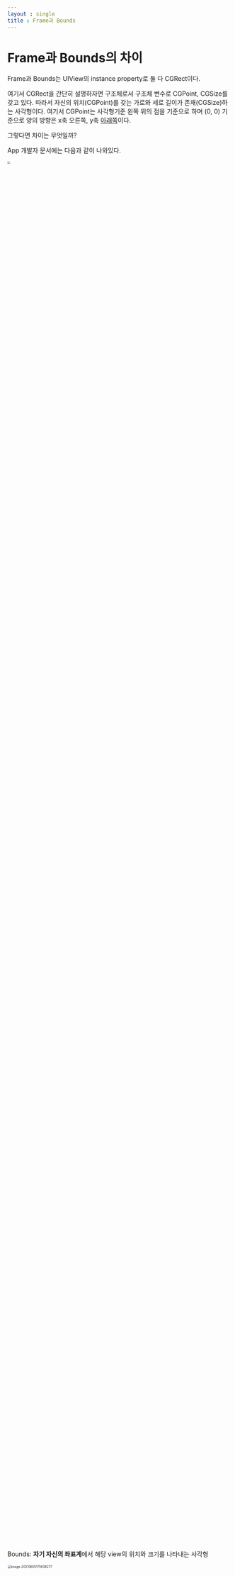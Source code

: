 ```yaml
---
layout : single
title : Frame과 Bounds
---
```


# Frame과 Bounds의 차이 

Frame과 Bounds는 UIView의 instance property로 둘 다 CGRect이다. 

여기서 CGRect을 간단히 설명하자면 구조체로서 구조체 변수로 CGPoint, CGSize를 갖고 있다. 따라서 자신의 위치(CGPoint)를 갖는 가로와 세로 길이가 존재(CGSize)하는 사각형이다. 여기서 CGPoint는 사각형기준 왼쪽 위의 점을 기준으로 하며 (0, 0) 기준으로 양의 방향은 x축 오른쪽, y축 <u>아래쪽</u>이다.

그렇다면 차이는 무엇일까? 

App 개발자 문서에는 다음과 같이 나와있다. 

<img src="https://user-images.githubusercontent.com/78390837/126594201-65a68deb-8a92-4639-b971-1015399d4b4d.png" style="zoom: 37%;" width="80%"/>

Bounds: **자기 자신의 좌표계**에서 해당 view의 위치와 크기를 나타내는 사각형

<img src="https://user-images.githubusercontent.com/78390837/126594189-fcd9b7a9-53d2-4055-8310-a92b3d33f7da.png" alt="image-20210605175638277" style="zoom:50%;" width = "80%" />

Frame: **Superview(상위뷰)**의 좌표계에서 해당 view의 위치와 크기를 나타내는 사각형



여기서 드는 의문점은 

1. 자기 자신의 좌표계란 무엇인가?
2. 상위뷰를 기준으로 위치와 크기를 나타낸다고 했는데 그 위치를 나타내는 값의 크기는 상위뷰의 크기와 상관이 없는가 그와 유사하게 크기 또한 상대적인 수치인가 절대적인 수치인가? 

XCode에서 살펴보자.

```swift
import UIKit

class ViewController: UIViewController {

    var superView = UIView()
    var subView = UIView()
    
    override func viewDidLoad() {
        super.viewDidLoad()
        
        view.backgroundColor = .red
        superView.frame = CGRect(x: 25, y: 25, width: 25, height: 25)
        superView.backgroundColor = .yellow
        
        subView.frame = CGRect(x: 25, y: 25, width: 50, height: 50)
        subView.backgroundColor = .green
        
        view.addSubview(superView)
        superView.addSubview(subView)
    }
}
```

<img src="https://user-images.githubusercontent.com/78390837/126594190-52651507-fd6e-4a75-9c28-16a6e5d212b7.png" width="80%"/>

위 코드로 알게 된 점은 2번 질문에 관한 것인데 수치는 절대적인 값이다. 만일 view 보다 yellow인 superView의 Size가 더 크다면 화면을 넘어가게 된다. (여기서 화면의 크기는 iPhone 11기준 width: 414, height: 819)

이번에는 bound에 대한 실험을 해보자. 

```swift
    override func viewDidLoad() {
        super.viewDidLoad()
        
        view.backgroundColor = .red

        yelloewView.backgroundColor = .yellow
        greenView.backgroundColor = .green
        blackView.backgroundColor = .black

        yelloewView.frame = CGRect(x: 50, y: 50, width: 200, height: 200)
        greenView.frame = CGRect(x: 100, y: 100, width: 100, height: 100)
        blackView.frame = CGRect(x: 200, y: 200, width: 50, height: 50)

        UIViewPropertyAnimator(duration: 3, curve: .easeOut) {
            self.yelloewView.bounds.origin = CGPoint(x: 50, y: 50) //
            self.greenView.bounds.origin = CGPoint(x: -100, y: -100) //yellowView에 영향을 받음
//            self.view.bounds.origin = CGPoint(x: -80, y: -80)
        } .startAnimation()
        
        
//        view.addSubview(superView)
//        view.addSubview(subView)
        
        view.addSubview(yelloewView)
        yelloewView.addSubview(greenView)
        view.addSubview(blackView)
        
        print("yelloewView bound의 x, y 좌표 : \(yelloewView.bounds.origin.x), \(yelloewView.bounds.origin.y)") //yelloewView bound의 x, y 좌표 : 50.0, 50.0
        print("greenView bound의 x, y 좌표 : \(greenView.bounds.origin.x), \(greenView.bounds.origin.y)") //greenView bound의 x, y 좌표 : -100.0, -100.0

    }
    
```

<img src="https://user-images.githubusercontent.com/78390837/126594191-86a5364c-ad0a-47bc-8431-5303b4284940.png" width="30%" />

자기 자신의 좌표계를 사용한다고 해서 superView의 영향을 받지 않는다고 생각했다. 하지만 yellowView의 bound를 바꾸니 그 subView인 greenView가 영향을 받아 움직였다. 마치 greenView의 point는 핀으로 꽂혀있고 yellowView의 point가 (0, 0)에서 (50, 50)으로 바뀌어서 yellowView의 point가 (0, 0)이던 시점의 point를 찾아가는 것처럼 보인다. 이때 blackView는 View의 subView이므로 yellowView bound에는 영향을 받지 않는다. 



